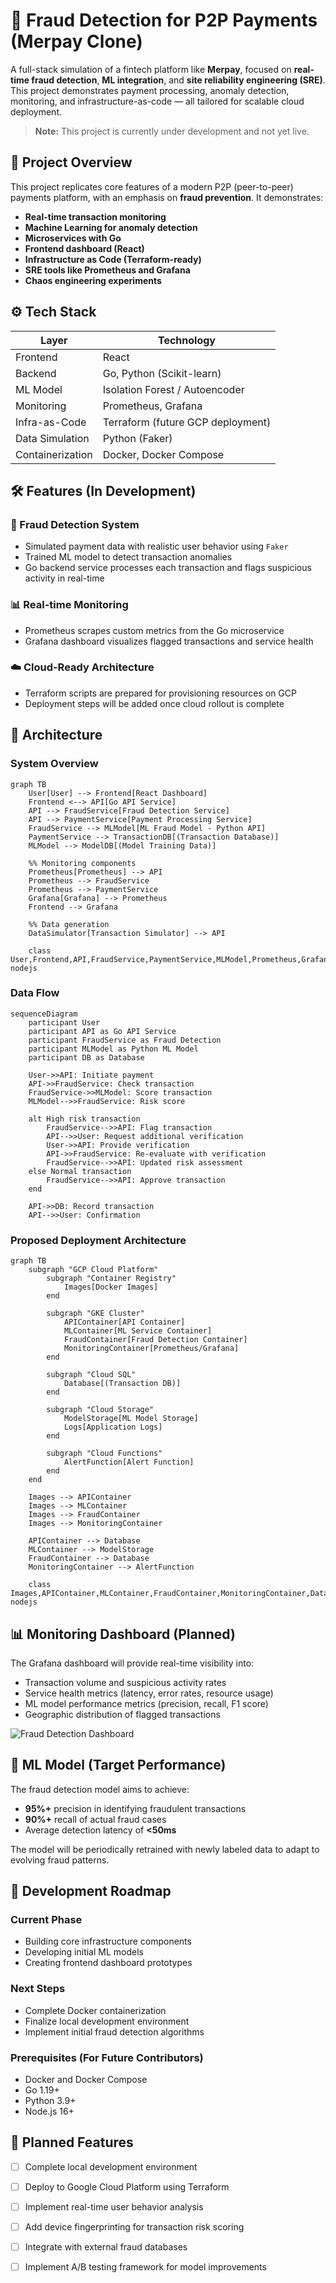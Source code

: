 # 💸 Fraud Detection for P2P Payments (Merpay Clone)

A full-stack simulation of a fintech platform like **Merpay**, focused on **real-time fraud detection**, **ML integration**, and **site reliability engineering (SRE)**. This project demonstrates payment processing, anomaly detection, monitoring, and infrastructure-as-code — all tailored for scalable cloud deployment.

> **Note:** This project is currently under development and not yet live.

## 📌 Project Overview

This project replicates core features of a modern P2P (peer-to-peer) payments platform, with an emphasis on **fraud prevention**. It demonstrates:

- **Real-time transaction monitoring**
- **Machine Learning for anomaly detection**
- **Microservices with Go**
- **Frontend dashboard (React)**
- **Infrastructure as Code (Terraform-ready)**
- **SRE tools like Prometheus and Grafana**
- **Chaos engineering experiments**

## ⚙️ Tech Stack

| Layer           | Technology                         |
|----------------|-------------------------------------|
| Frontend        | React                               |
| Backend         | Go, Python (Scikit-learn)           |
| ML Model        | Isolation Forest / Autoencoder      |
| Monitoring      | Prometheus, Grafana                 |
| Infra-as-Code   | Terraform (future GCP deployment)   |
| Data Simulation | Python (Faker)                      |
| Containerization| Docker, Docker Compose              |

## 🛠️ Features (In Development)

### 🔐 Fraud Detection System
- Simulated payment data with realistic user behavior using `Faker`
- Trained ML model to detect transaction anomalies
- Go backend service processes each transaction and flags suspicious activity in real-time

### 📊 Real-time Monitoring
- Prometheus scrapes custom metrics from the Go microservice
- Grafana dashboard visualizes flagged transactions and service health

### ☁️ Cloud-Ready Architecture
- Terraform scripts are prepared for provisioning resources on GCP
- Deployment steps will be added once cloud rollout is complete

## 🧠 Architecture

### System Overview

```mermaid
graph TB
    User[User] --> Frontend[React Dashboard]
    Frontend <--> API[Go API Service]
    API --> FraudService[Fraud Detection Service]
    API --> PaymentService[Payment Processing Service]
    FraudService --> MLModel[ML Fraud Model - Python API]
    PaymentService --> TransactionDB[(Transaction Database)]
    MLModel --> ModelDB[(Model Training Data)]
    
    %% Monitoring components
    Prometheus[Prometheus] --> API
    Prometheus --> FraudService
    Prometheus --> PaymentService
    Grafana[Grafana] --> Prometheus
    Frontend --> Grafana
    
    %% Data generation
    DataSimulator[Transaction Simulator] --> API
    
    class User,Frontend,API,FraudService,PaymentService,MLModel,Prometheus,Grafana,DataSimulator,TransactionDB,ModelDB nodejs
```

### Data Flow

```mermaid
sequenceDiagram
    participant User
    participant API as Go API Service
    participant FraudService as Fraud Detection
    participant MLModel as Python ML Model
    participant DB as Database
    
    User->>API: Initiate payment
    API->>FraudService: Check transaction
    FraudService->>MLModel: Score transaction
    MLModel-->>FraudService: Risk score
    
    alt High risk transaction
        FraudService-->>API: Flag transaction
        API-->>User: Request additional verification
        User->>API: Provide verification
        API->>FraudService: Re-evaluate with verification
        FraudService-->>API: Updated risk assessment
    else Normal transaction
        FraudService-->>API: Approve transaction
    end
    
    API->>DB: Record transaction
    API-->>User: Confirmation
```

### Proposed Deployment Architecture

```mermaid
graph TB
    subgraph "GCP Cloud Platform"
        subgraph "Container Registry"
            Images[Docker Images]
        end
        
        subgraph "GKE Cluster"
            APIContainer[API Container]
            MLContainer[ML Service Container]
            FraudContainer[Fraud Detection Container]
            MonitoringContainer[Prometheus/Grafana]
        end
        
        subgraph "Cloud SQL"
            Database[(Transaction DB)]
        end
        
        subgraph "Cloud Storage"
            ModelStorage[ML Model Storage]
            Logs[Application Logs]
        end
        
        subgraph "Cloud Functions"
            AlertFunction[Alert Function]
        end
    end
    
    Images --> APIContainer
    Images --> MLContainer
    Images --> FraudContainer
    Images --> MonitoringContainer
    
    APIContainer --> Database
    MLContainer --> ModelStorage
    FraudContainer --> Database
    MonitoringContainer --> AlertFunction
    
    class Images,APIContainer,MLContainer,FraudContainer,MonitoringContainer,Database,ModelStorage,Logs,AlertFunction nodejs
```

## 📊 Monitoring Dashboard (Planned)

The Grafana dashboard will provide real-time visibility into:

- Transaction volume and suspicious activity rates
- Service health metrics (latency, error rates, resource usage)
- ML model performance metrics (precision, recall, F1 score)
- Geographic distribution of flagged transactions

![Fraud Detection Dashboard](https://via.placeholder.com/800x400?text=Dashboard+Coming+Soon)

## 🧪 ML Model (Target Performance)

The fraud detection model aims to achieve:

- **95%+** precision in identifying fraudulent transactions
- **90%+** recall of actual fraud cases
- Average detection latency of **<50ms**

The model will be periodically retrained with newly labeled data to adapt to evolving fraud patterns.

## 🚀 Development Roadmap

### Current Phase
- Building core infrastructure components
- Developing initial ML models
- Creating frontend dashboard prototypes

### Next Steps
- Complete Docker containerization
- Finalize local development environment
- Implement initial fraud detection algorithms

### Prerequisites (For Future Contributors)
- Docker and Docker Compose
- Go 1.19+
- Python 3.9+
- Node.js 16+

## 📝 Planned Features

- [ ] Complete local development environment
- [ ] Deploy to Google Cloud Platform using Terraform
- [ ] Implement real-time user behavior analysis
- [ ] Add device fingerprinting for transaction risk scoring
- [ ] Integrate with external fraud databases
- [ ] Implement A/B testing framework for model improvements

